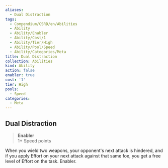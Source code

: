 ```yaml
---
aliases:
  - Dual Distraction
tags:
  - Compendium/CSRD/en/Abilities
  - Ability
  - Ability/Enabler
  - Ability/Cost/1
  - Ability/Tier/High
  - Ability/Pool/Speed
  - Ability/Categories/Meta
title: Dual Distraction
collection: Abilities
kind: Ability
action: false
enabler: true
cost: '1'
tier: High
pools:
  - Speed
categories:
  - Meta
---
```

## Dual Distraction  
>**Enabler**  
>1+ Speed points
  
When you wield two weapons, your opponent's next attack is hindered, and if you apply Effort on your next attack against that same foe, you get a free level of Effort on the task. Enabler.
